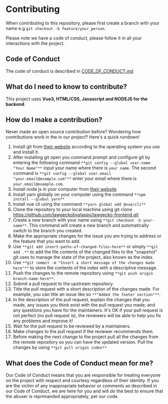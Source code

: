 # Contributing

When contributing to this repository, please first create a branch with your name e.g `git checkout -b feature/your_person`.

Please note we have a code of conduct, please follow it in all your interactions with the project.
## Code of Conduct
The code of conduct is described in [CODE_OF_CONDUCT.md](CODE_OF_CONDUCT.md)


## What do I need to know to contribute?
This project uses **Vue3, HTML/CSS, Javascript and NODEJS for the backend**.

## How do I make a contribution?
Never made an open source contribution before? Wondering how contributions work in the in our project? Here's a quick rundown!

1. Install git from [their website](https://git-scm.com/downloads) according to the operating system you use and install it.
2. After installing git open you command prompt and configure git by entering the following command `**git config --global user.name "Your Name"**`  input your name where there is `your name`. 
The second command is `**git config --global user.email "your.email@example.com"**` enter your email where there is `your.email@example.com`.
3. Install node js in your computer from [their website](https://nodejs.org/en)
4. Install yarn globally on your computer using the command `**npm install --global yarn**`
5. Install vue cli using the command `**yarn global add @vue/cli**`
6. Clone the repository to your local machine using git clone https://github.com/lawgeckobyglappy/lawgecko-frontend.git
2. Create a new branch with your name using `**git checkout -b your-name**`. This command will create a new branch and automatically switch to the branch you created.
5. Make the appropriate changes for the issue you are trying to address or the feature that you want to add.
6. Use `**git add insert-paths-of-changed-files-here**` or simply `**git add .**` to add the file contents of the changed files to the "snapshot" git uses to manage the state of the project, also known as the index.
7. Use `**git commit -m "Insert a short message of the changes made here"**` to store the contents of the index with a descriptive message.
8. Push the changes to the remote repository using `**git push origin branch-name-here**`.
9. Submit a pull request to the upstream repository.
10. Title the pull request with a short description of the changes made. For example, you can title an issue like so `**"Added the footer section"**`.
11. In the description of the pull request, explain the changes that you made, any issues you think exist with the pull request you made, and any questions you have for the maintainers. It's OK if your pull request is not perfect (no pull request is), the reviewers will be able to help you fix any problems and improve it!
12. Wait for the pull request to be reviewed by a maintainers.
13. Make changes to the pull request if the reviewer recommends them.
14. Before making the next change to the project pull all the changes from the remote repository so you can have the updated version. Pull the changes by using `**git pull origin indev**`



## What does the Code of Conduct mean for me?

Our Code of Conduct means that you are responsible for treating everyone on the project with respect and courtesy regardless of their identity. If you are the victim of any inappropriate behavior or comments as described in our Code of Conduct, we are here for you and will do the best to ensure that the abuser is reprimanded appropriately, per our code.